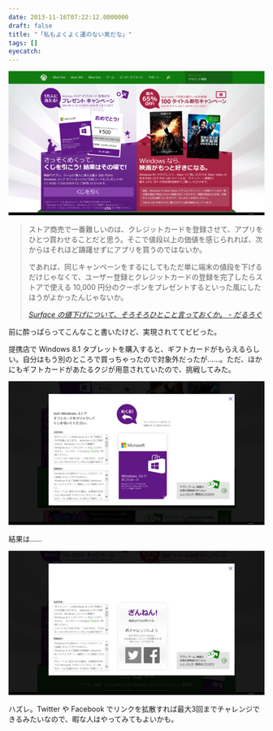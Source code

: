```yaml
---
date: 2013-11-16T07:22:12.0000000
draft: false
title: "「私もよくよく運のない男だな」"
tags: []
eyecatch: 
---
```

<p><span itemscope itemtype="http://schema.org/Photograph"><img src="20131116071449.png" alt="f:id:daruyanagi:20131116071449p:plain" title="f:id:daruyanagi:20131116071449p:plain" class="hatena-fotolife" itemprop="image"></span><br />
</p>

<blockquote cite="https://blog.daruyanagi.jp/entry/2013/08/09/224243">
<p>ストア商売で一番難しいのは、クレジットカードを登録させて、アプリをひとつ買わせることだと思う。そこで値段以上の価値を感じられれば、次からはそれほど躊躇せずにアプリを買うのではないか。</p><p>であれば、同じキャンペーンをするにしてもただ単に端末の値段を下げるだけじゃなくて、ユーザー登録とクレジットカードの登録を完了したらストアで使える 10,000 円分のクーポンをプレゼントするといった風にしたほうがよかったんじゃないか。</p>

<cite><a href="https://blog.daruyanagi.jp/entry/2013/08/09/224243">Surface &#x306E;&#x5024;&#x4E0B;&#x3052;&#x306B;&#x3064;&#x3044;&#x3066;&#x3001;&#x305D;&#x308D;&#x305D;&#x308D;&#x3072;&#x3068;&#x3053;&#x3068;&#x8A00;&#x3063;&#x3066;&#x304A;&#x304F;&#x304B;&#x3002; - &#x3060;&#x308B;&#x308D;&#x3050;</a></cite>
</blockquote>
<p>前に酔っぱらってこんなこと書いたけど、実現されててビビった。</p><p><script>    window.twttr = (function(d, s, id) {        var js, fjs = d.getElementsByTagName(s)[0],            t = window.twttr || {};        if (d.getElementById(id)) return t;        js = d.createElement(s);        js.id = id;        js.src = "https://platform.twitter.com/widgets.js";        fjs.parentNode.insertBefore(js, fjs);        t._e = [];        t.ready = function(f) {            t._e.push(f);        };        return t;    }(document, "script", "twitter-wjs"));</script><script>    twttr.ready(function (twttr) {        var el = document.getElementsByClassName('twitter-syntax-tweet-id-401201885430161409');        for (var i=0;i<el.length;i++) {            if (!!el[i].getAttribute('data-is-tweet-loaded')){                continue;            }            el[i].setAttribute('data-is-tweet-loaded', '1');            twttr.widgets.createTweet('401201885430161409',el[i],{});        }    });</script><div class="twitter-syntax-tweet-id-401201885430161409"></div></p><p>提携店で Windows 8.1 タブレットを購入すると、ギフトカードがもらえるらしい。自分はもう別のところで買っちゃったので対象外だったが……。ただ、ほかにもギフトカードがあたるクジが用意されていたので、挑戦してみた。</p><p><span itemscope itemtype="http://schema.org/Photograph"><img src="20131116071913.png" alt="f:id:daruyanagi:20131116071913p:plain" title="f:id:daruyanagi:20131116071913p:plain" class="hatena-fotolife" itemprop="image"></span></p><p>結果は……</p><p><span itemscope itemtype="http://schema.org/Photograph"><img src="20131116071925.png" alt="f:id:daruyanagi:20131116071925p:plain" title="f:id:daruyanagi:20131116071925p:plain" class="hatena-fotolife" itemprop="image"></span></p><p>ハズレ。Twitter や Facebook でリンクを拡散すれば最大3回までチャレンジできるみたいなので、暇な人はやってみてもよいかも。</p>
